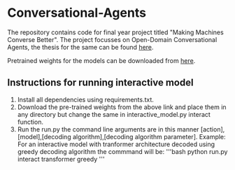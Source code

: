 # Conversational-Agents
The repository contains code for final year project titled "Making Machines Converse Better". The project focusses on Open-Domain Conversational Agents, the thesis for the same can be found [here](https://drive.google.com/file/d/19Gs8X_4BFzuuV2Yk4njb0myq1ZOZMfxF/view?usp=sharing).

Pretrained weights for the models can be downloaded from [here](https://www.dropbox.com/sh/ojl5bh5uwz2smr2/AACahGWXQNyE1oQRLqF0_N11a?dl=0).

## Instructions for running interactive model

1. Install all dependencies using requirements.txt.
2. Download the pre-trained weights from the above link and place them in any directory but change the same in interactive_model.py interact function.
3. Run the run.py the command line arguments are in this manner [action],[model],[decoding algorithm],[decoding algorithm parameter]. Example: For an interactive model with tranformer architecture decoded using greedy decoding algorithm the commmand will be:
'''bash
python run.py interact transformer greedy
'''
